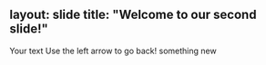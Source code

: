 layout: slide
title: "Welcome to our second slide!"
---
Your text
Use the left arrow to go back!  something new
